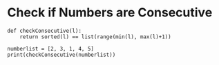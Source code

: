 # Check if Numbers are Consecutive

```
def checkConsecutive(l):
	return sorted(l) == list(range(min(l), max(l)+1))
  
numberlist = [2, 3, 1, 4, 5]
print(checkConsecutive(numberlist))

```